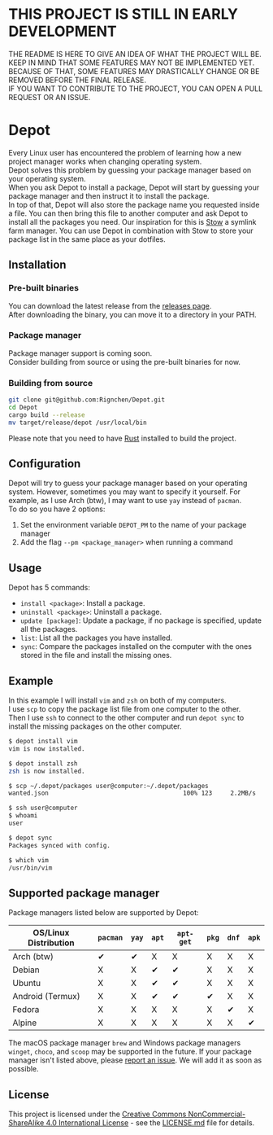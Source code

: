 # THIS PROJECT IS STILL IN EARLY DEVELOPMENT
THE README IS HERE TO GIVE AN IDEA OF WHAT THE PROJECT WILL BE.\
KEEP IN MIND THAT SOME FEATURES MAY NOT BE IMPLEMENTED YET.\
BECAUSE OF THAT, SOME FEATURES MAY DRASTICALLY CHANGE OR BE REMOVED BEFORE THE FINAL RELEASE.\
IF YOU WANT TO CONTRIBUTE TO THE PROJECT, YOU CAN OPEN A PULL REQUEST OR AN ISSUE.

# Depot
Every Linux user has encountered the problem of learning how a new project manager works when changing operating system.\
Depot solves this problem by guessing your package manager based on your operating system.\
When you ask Depot to install a package, Depot will start by guessing your package manager and then instruct it to install the package.\
In top of that, Depot will also store the package name you requested inside a file. You can then bring this file to another computer and ask Depot to install all the packages you need.
Our inspiration for this is [Stow](https://www.gnu.org/software/stow/) a symlink farm manager. You can use Depot in combination with Stow to store your
package list in the same place as your dotfiles.

## Installation

### Pre-built binaries
You can download the latest release from the [releases page](https://github.com/Rignchen/Depot/releases/latest).\
After downloading the binary, you can move it to a directory in your PATH.

### Package manager
Package manager support is coming soon.\
Consider building from source or using the pre-built binaries for now.

### Building from source

```bash
git clone git@github.com:Rignchen/Depot.git
cd Depot
cargo build --release
mv target/release/depot /usr/local/bin
```
Please note that you need to have [Rust](https://www.rust-lang.org/tools/install) installed to build the project.

## Configuration
Depot will try to guess your package manager based on your operating system. However, sometimes you may want to specify it yourself.
For example, as I use Arch (btw), I may want to use `yay` instead of `pacman`.\
To do so you have 2 options:
1. Set the environment variable `DEPOT_PM` to the name of your package manager
2. Add the flag `--pm <package_manager>` when running a command

## Usage
Depot has 5 commands:
- `install <package>`: Install a package.
- `uninstall <package>`: Uninstall a package.
- `update [package]`: Update a package, if no package is specified, update all the packages.
- `list`: List all the packages you have installed.
- `sync`: Compare the packages installed on the computer with the ones stored in the file and install the missing ones.


## Example
In this example I will install `vim` and `zsh` on both of my computers.\
I use `scp` to copy the package list file from one computer to the other.\
Then I use `ssh` to connect to the other computer and run `depot sync` to install the missing packages on the other computer.
```bash
$ depot install vim
vim is now installed.

$ depot install zsh
zsh is now installed.

$ scp ~/.depot/packages user@computer:~/.depot/packages
wanted.json                                     100% 123     2.2MB/s   00:00

$ ssh user@computer 
$ whoami
user

$ depot sync
Packages synced with config.

$ which vim
/usr/bin/vim
```

## Supported package manager

Package managers listed below are supported by Depot:

| OS/Linux Distribution | `pacman` | `yay` | `apt` | `apt-get` | `pkg` | `dnf` | `apk` |
|-----------------------|----------|-------|-------|-----------|-------|-------|-------|
| Arch (btw)            | ✔        | ✔     | X     | X         | X     | X     | X     |
| Debian                | X        | X     | ✔     | ✔         | X     | X     | X     |
| Ubuntu                | X        | X     | ✔     | ✔         | X     | X     | X     |
| Android (Termux)      | X        | X     | ✔     | ✔         | ✔     | X     | X     |
| Fedora                | X        | X     | X     | X         | X     | ✔     | X     |
| Alpine                | X        | X     | X     | X         | X     | X     | ✔     |

The macOS package manager `brew` and Windows package managers `winget`, `choco`, and `scoop` may be supported in the future. If your package manager isn't
listed above, please [report an issue](https://github.com/Rignchen/Depot/issues/new). We will add it as soon as possible.

## License
This project is licensed under the [Creative Commons NonCommercial-ShareAlike 4.0 International License](https://creativecommons.org/licenses/by-nc-sa/4.0/) - see the [LICENSE.md](LICENSE.md) file for details.

